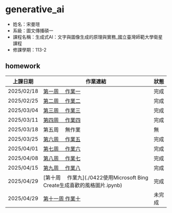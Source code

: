 # generative_ai

- 姓名：宋曼瑄
- 系級：圖文傳播碩一
- 課程名稱：生成式AI：文字與圖像生成的原理與實務_國立臺灣師範大學衛星課程
- 修課學期：113-2

## homework
|上課日期| 作業連結| 狀態|
|--| ---| --|
|2025/02/18| [第一周　 作業一](./0218畫函數圖型.ipynb)| 完成|
|2025/02/25| [第二周　 作業二](./0225第一個神經網路.ipynb)| 完成|
|2025/03/04| [第三周　 作業三](./0304%E4%BD%BF%E7%94%A8Style%20GAN%E7%94%9F%E6%88%90%E5%9C%96%E5%83%8F.ipynb)| 完成|
|2025/03/11| [第四周 　作業四](./0311兩個LLM比較.ipynb)| 完成|
|2025/03/18| 第五周 　無作業| 無|
|2025/03/25| [第六周　 作業五](./0325用OpenAI_API打造辯論家(ENTP)人格.ipynb)| 完成|
|2025/04/01| [第七周　 作業六](./0401用Ollama打造食神對話機器人.ipynb)| 完成|
|2025/04/08| [第八周　 作業七](./0408打造雙北桃園捷運旅遊地圖RAG系統.ipynb)| 完成|
|2025/04/15| [第九周 　作業八](./[0415AI代理設計模式_神級講師的社群貼文Two_Stage_CoT版.ipynb])| 完成|
|2025/04/29| [第十周 　作業九](./0422使用Microsoft Bing Create生成喜歡的風格圖片.ipynb)| 完成|
|2025/04/29| [第十一周 作業十](./[])| 未完成|
